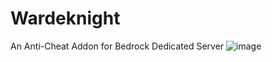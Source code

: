 # Wardeknight
An Anti-Cheat Addon for Bedrock Dedicated Server
![image](https://github.com/user-attachments/assets/240bf67f-0dd1-4c2f-a909-93918a008694)
